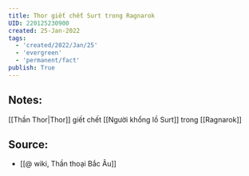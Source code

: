 ```yaml
---
title: Thor giết chết Surt trong Ragnarok
UID: 220125230900
created: 25-Jan-2022
tags:
  - 'created/2022/Jan/25'
  - 'evergreen'
  - 'permanent/fact'
publish: True
---
```

## Notes:
[[Thần Thor|Thor]] giết chết [[Người khổng lồ Surt]] trong [[Ragnarok]]

## Source:
- [[@ wiki, Thần thoại Bắc Âu]]


